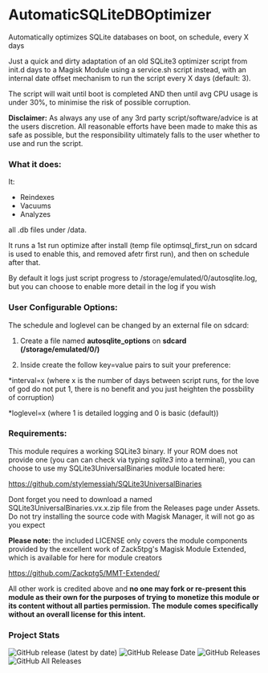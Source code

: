 # AutomaticSQLiteDBOptimizer

Automatically optimizes SQLite databases on boot, on schedule, every X days

Just a quick and dirty adaptation of an old SQLite3 optimizer script from init.d days to a Magisk Module using a service.sh script instead, with an internal date offset mechanism to run the script every X days (default: 3). 

The script will wait until boot is completed AND then until avg CPU usage is under 30%, to minimise the risk of possible corruption. 

**Disclaimer:** As always any use of any 3rd party script/software/advice is at the users discretion. All reasonable efforts have been made to make this as safe as possible, but the responsibility ultimately falls to the user whether to use and run the script. 



### What it does: ###

It:

- Reindexes
- Vacuums 
- Analyzes 

all .db files under /data. 

It runs a 1st run optimize after install (temp file optimsql_first_run on sdcard is used to enable this, and removed afetr first run), and then on schedule after that. 

By default it logs just script progress to /storage/emulated/0/autosqlite.log, but you can choose to enable more detail in the log if you wish


### User Configurable Options: ###

The schedule and loglevel can be changed by an external file on sdcard:

1. Create a file named **autosqlite_options** on **sdcard (/storage/emulated/0/)**

2. Inside create the follow key=value pairs to suit your preference:

*interval=x   (where x is the number of days between script runs, for the love of god do not put 1, there is no benefit and you just heighten the possbility of corruption)

*loglevel=x   (where 1 is detailed logging and 0 is basic (default))

### Requirements: ###

This module requires a working SQLite3 binary. If your ROM does not provide one (you can can check via typing *sqlite3* into a terminal), you can choose to use my SQLite3UniversalBinaries module located here:


https://github.com/stylemessiah/SQLite3UniversalBinaries


Dont forget you need to download a named SQLite3UniversalBinaries.vx.x.zip file from the Releases page under Assets. Do not try installing the source code with Magisk Manager, it will not go as you expect


**Please note:** the included LICENSE only covers the module components provided by the excellent work of Zack5tpg's Magisk Module Extended, which is available for here for module creators

https://github.com/Zackptg5/MMT-Extended/


All other work is credited above and **no one may fork or re-present this module as their own for the purposes of trying to monetize this module or its content without all parties permission. The module comes specifically without an overall license for this intent.**


### Project Stats ###

![GitHub release (latest by date)](https://img.shields.io/github/v/release/stylemessiah/AutomaticSQLiteDBOptimizer?label=Release&style=plastic) ![GitHub Release Date](https://img.shields.io/github/release-date/stylemessiah/AutomaticSQLiteDBOptimizer?label=Release%20Date&style=plastic) ![GitHub Releases](https://img.shields.io/github/downloads/stylemessiah/AutomaticSQLiteDBOptimizer/latest/total?label=Downloads%20%28Latest%20Release%29&style=plastic) ![GitHub All Releases](https://img.shields.io/github/downloads/stylemessiah/AutomaticSQLiteDBOptimizer/total?label=Total%20Downloads%20%28All%20Releases%29&style=plastic)

​
